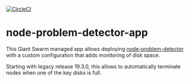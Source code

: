 [![CircleCI](https://dl.circleci.com/status-badge/img/gh/giantswarm/node-problem-detector-app/tree/master.svg?style=svg)](https://dl.circleci.com/status-badge/redirect/gh/giantswarm/node-problem-detector-app/tree/master)

# node-problem-detector-app

This Giant Swarm managed app allows deploying [node-problem-detector](https://github.com/kubernetes/node-problem-detector)
with a custom configuration that adds monitoring of disk space.

Starting with legacy release 19.3.0, this allows to automatically terminate nodes when one of the key disks is full.
